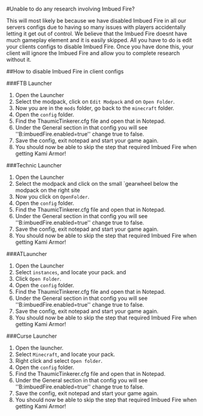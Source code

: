 #Unable to do any research involving Imbued Fire?

This will most likely be because we have disabled Imbued Fire in all our servers configs due to having so many issues with players accidentally letting it get out of control.
We believe that the Imbued Fire doesnt have much gameplay element and it is easily skipped.
All you have to do is edit your clients configs to disable Imbued Fire.
Once you have done this, your client will ignore the Imbued Fire and allow you to complete research without it.

##How to disable Imbued Fire in client configs

###FTB Launcher

1. Open the Launcher
2. Select the modpack, click on ``Edit Modpack`` and on ``Open Folder``.
3. Now you are in the ``mods`` folder, go back to the ``minecraft`` folder.
4. Open the ``config`` folder.
5. Find the ThaumicTinkerer.cfg file and open that in Notepad.
6. Under the General section in that config you will see ''B:imbuedFire.enabled=true'' change true to false.
7. Save the config, exit notepad and start your game again.
8. You should now be able to skip the step that required Imbued Fire when getting Kami Armor!


###Technic Launcher

1. Open the Launcher
2. Select the modpack and click on the small `gearwheel below the modpack on the right site
3. Now you click on ``OpenFolder``.
4. Open the ``config`` folder.
5. Find the ThaumicTinkerer.cfg file and open that in Notepad.
6. Under the General section in that config you will see ''B:imbuedFire.enabled=true'' change true to false.
7. Save the config, exit notepad and start your game again.
8. You should now be able to skip the step that required Imbued Fire when getting Kami Armor!

###ATLauncher

1. Open the Launcher
2. Select ``instances``, and locate your pack. and 
3. Click ``Open Folder``.
4. Open the ``config`` folder.
5. Find the ThaumicTinkerer.cfg file and open that in Notepad.
6. Under the General section in that config you will see ''B:imbuedFire.enabled=true'' change true to false.
7. Save the config, exit notepad and start your game again.
8. You should now be able to skip the step that required Imbued Fire when getting Kami Armor!

###Curse Launcher

1. Open the launcher.
2. Select ``Minecraft``, and locate your pack.
3. Right click and select ``Open folder``.
4. Open the ``config`` folder.
5. Find the ThaumicTinkerer.cfg file and open that in Notepad.
6. Under the General section in that config you will see ''B:imbuedFire.enabled=true'' change true to false.
7. Save the config, exit notepad and start your game again.
8. You should now be able to skip the step that required Imbued Fire when getting Kami Armor!

